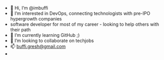 - 👋 Hi, I’m @imbuffi
- 👀 I’m interested in DevOps, connecting technologists with pre-IPO hypergrowth companies
- software developer for most of my career - looking to help others with their path
- 🌱 I’m currently learning GitHub ;)
- 💞️ I’m looking to collaborate on techjobs
- 📫 buffi.gresh@gmail.com
- 

<!---
imbuffi/imbuffi is a ✨ special ✨ repository because its `README.md` (this file) appears on your GitHub profile.
You can click the Preview link to take a look at your changes.
--->
